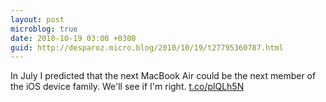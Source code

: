 ```yaml
---
layout: post
microblog: true
date: 2010-10-19 03:00 +0300
guid: http://desparoz.micro.blog/2010/10/19/t27795360787.html
---
```

In July I predicted that the next MacBook Air could be the next member of the iOS device family. We'll see if I'm right. [t.co/plQLh5N](http://t.co/plQLh5N)
